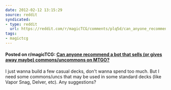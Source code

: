 ```yaml
---
date: 2012-02-12 13:15:29
source: reddit
syndicated:
- type: reddit
  url: https://reddit.com/r/magicTCG/comments/plq5d/can_anyone_recommend_a_bot_that_sells_or_gives/
tags:
- magictcg
---
```


#### Posted on r/magicTCG: [Can anyone recommend a bot that sells (or gives away maybe) commons/uncommons on MTGO?](https://reddit.com/r/magicTCG/comments/plq5d/can_anyone_recommend_a_bot_that_sells_or_gives/)

I just wanna build a few casual decks, don't wanna spend too much. But I need some commons/uncs that may be used in some standard decks (like Vapor Snag, Delver, etc). Any suggestions?